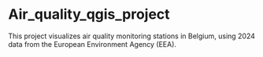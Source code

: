 # Air_quality_qgis_project
This project visualizes air quality monitoring stations in Belgium, using 2024 data from the European Environment Agency (EEA).
